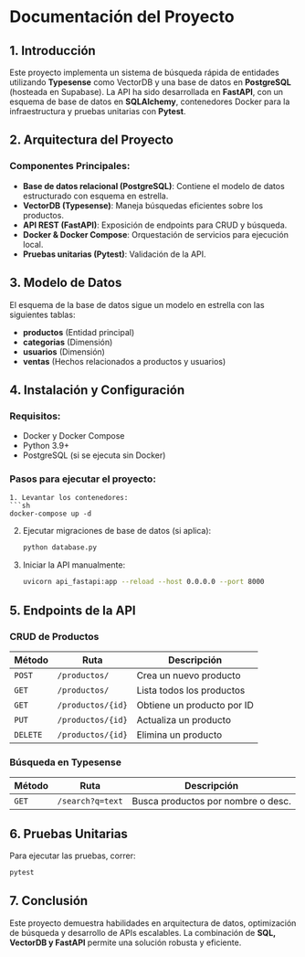 # **Documentación del Proyecto**

## **1. Introducción**
Este proyecto implementa un sistema de búsqueda rápida de entidades utilizando **Typesense** como VectorDB y una base de datos en **PostgreSQL** (hosteada en Supabase). La API ha sido desarrollada en **FastAPI**, con un esquema de base de datos en **SQLAlchemy**, contenedores Docker para la infraestructura y pruebas unitarias con **Pytest**.

## **2. Arquitectura del Proyecto**
### **Componentes Principales:**
- **Base de datos relacional (PostgreSQL)**: Contiene el modelo de datos estructurado con esquema en estrella.
- **VectorDB (Typesense)**: Maneja búsquedas eficientes sobre los productos.
- **API REST (FastAPI)**: Exposición de endpoints para CRUD y búsqueda.
- **Docker & Docker Compose**: Orquestación de servicios para ejecución local.
- **Pruebas unitarias (Pytest)**: Validación de la API.

## **3. Modelo de Datos**
El esquema de la base de datos sigue un modelo en estrella con las siguientes tablas:

- **productos** (Entidad principal)
- **categorias** (Dimensión)
- **usuarios** (Dimensión)
- **ventas** (Hechos relacionados a productos y usuarios)

## **4. Instalación y Configuración**
### **Requisitos:**
- Docker y Docker Compose
- Python 3.9+
- PostgreSQL (si se ejecuta sin Docker)

### **Pasos para ejecutar el proyecto:**

   ```
1. Levantar los contenedores:
   ```sh
   docker-compose up -d
   ```
2. Ejecutar migraciones de base de datos (si aplica):
   ```sh
   python database.py
   ```
3. Iniciar la API manualmente:
   ```sh
   uvicorn api_fastapi:app --reload --host 0.0.0.0 --port 8000
   ```

## **5. Endpoints de la API**

### **CRUD de Productos**
| Método  | Ruta              | Descripción                     |
|---------|------------------|---------------------------------|
| `POST`  | `/productos/`     | Crea un nuevo producto         |
| `GET`   | `/productos/`     | Lista todos los productos      |
| `GET`   | `/productos/{id}` | Obtiene un producto por ID     |
| `PUT`   | `/productos/{id}` | Actualiza un producto         |
| `DELETE`| `/productos/{id}` | Elimina un producto           |

### **Búsqueda en Typesense**
| Método  | Ruta              | Descripción                         |
|---------|------------------|-------------------------------------|
| `GET`   | `/search?q=text`  | Busca productos por nombre o desc. |

## **6. Pruebas Unitarias**
Para ejecutar las pruebas, correr:
```sh
pytest
```

## **7. Conclusión**
Este proyecto demuestra habilidades en arquitectura de datos, optimización de búsqueda y desarrollo de APIs escalables. La combinación de **SQL, VectorDB y FastAPI** permite una solución robusta y eficiente.

